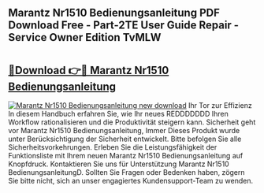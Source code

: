 ## Marantz Nr1510 Bedienungsanleitung PDF Download Free - Part-2TE User Guide Repair - Service Owner Edition TvMLW

# <h2><a href="http://df22qz.blite.top/?on=Marantz+Nr1510+Bedienungsanleitung">🔗Download 👉🔴 Marantz Nr1510 Bedienungsanleitung</a></h2>

[![Marantz Nr1510 Bedienungsanleitung new download](https://i.imgur.com/lujVjoI.png)](http://df22qz.blite.top/?on=Marantz+Nr1510+Bedienungsanleitung)
Ihr Tor zur Effizienz In diesem Handbuch erfahren Sie, wie Ihr neues REDDDDDDD Ihren Workflow rationalisieren und die Produktivität steigern kann. Sicherheit geht vor Marantz Nr1510 Bedienungsanleitung, Immer Dieses Produkt wurde unter Berücksichtigung der Sicherheit entwickelt. Bitte befolgen Sie alle Sicherheitsvorkehrungen. Erleben Sie die Leistungsfähigkeit der Funktionsliste mit Ihrem neuen Marantz Nr1510 Bedienungsanleitung auf Knopfdruck. Kontaktieren Sie uns für Unterstützung Marantz Nr1510 BedienungsanleitungD. Sollten Sie Fragen oder Bedenken haben, zögern Sie bitte nicht, sich an unser engagiertes Kundensupport-Team zu wenden.
